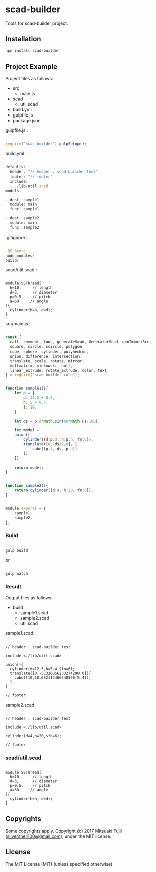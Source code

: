 # scad-builder

Tools for scad-builder project.

## Installation

```bash
npm install scad-builder
```

## Project Example

Project files as follows:

- src
  - main.js
- scad
  - util.scad
- build.yml
- gulpfile.js
- package.json


gulpfile.js :

```javascript

require('scad-builder').gulpSetup();

```

build.yml :

```javascript

defaults:
  header: "// header : scad-builder test"
  footer: "// footer"
  include: 
  - ./lib/util.scad
models:

- dest: sample1
  module: main
  func: sample1

- dest: sample2
  module: main
  func: sample2

```


.gitignore :

```javascript

.DS_Store
node_modules/
build/

```


scad/util.scad : 

```scad

module SSThread(
  h=10,     // length
  d=3,      // diameter
  p=0.5,    // pitch
  a=60     // angle
){
  cylinder(h=h, d=d);
}

```


src/main.js :

```javascript

const {
  call, comment, func, generateScad, GeneratorScad, genImportSrc, 
  square, circle, scircle, polygon, 
  cube, sphere, cylinder, polyhedron, 
  union, difference, intersection, 
  translate, scale, rotate, mirror, 
  multmatrix, minkowski, hull, 
  linear_extrude, rotate_extrude, color, text, 
} = require('scad-builder-core');


function sample1(){
    let p = {
        d: 11.5 + 0.8,
        h: 5 + 0.4,
        l: 10,
    }

    let ds = p.d*Math.sin(60*Math.PI/180);

    let model =
    union([
        cylinder({d:p.d, h:p.h, fn:6}),
        translate([0,-ds/2,0], [
            cube([p.l, ds, p.h])
        ]),
    ])

    return model;
}


function sample2(){
    return cylinder({d:4, h:20, fn:6});
}


module.exports = {
    sample1,
    sample2,
};


```

### Build

```bash

gulp build

```

or


```bash

gulp watch

```

### Result

Output files as follows:

- build
  - sample1.scad
  - sample2.scad
  - util.scad

sample1.scad:

```scad

// header : scad-builder test

include <./lib/util.scad>

union(){
  cylinder(d=12.3,h=5.4,$fn=6);
  translate([0,-5.326056233274298,0]){
    cube([10,10.652112466548596,5.4]);
  }
}

// footer

```

sample2.scad:

```scad

// header : scad-builder test

include <./lib/util.scad>

cylinder(d=4,h=20,$fn=6);

// footer

```

### scad/util.scad

```scad

module SSThread(
  h=10,     // length
  d=3,      // diameter
  p=0.5,    // pitch
  a=60     // angle
){
  cylinder(h=h, d=d);
}

```


## Copyrights

Some copyrights apply. Copyright (c) 2017 Mitsuaki Fujii (silvershell100@gmail.com), under the MIT license. 


## License

The MIT License (MIT) (unless specified otherwise)
